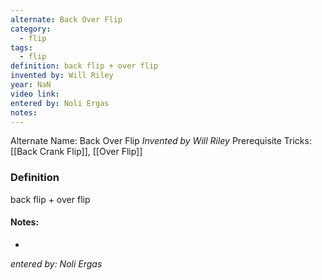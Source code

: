 ```yaml
---
alternate: Back Over Flip
category:
  - flip
tags:
  - flip
definition: back flip + over flip
invented by: Will Riley
year: NaN
video link: 
entered by: Noli Ergas
notes: 
---
```

Alternate Name: Back Over Flip
*Invented by Will Riley*
Prerequisite Tricks: [[Back Crank Flip]], [[Over Flip]]

### Definition
back flip + over flip


#### Notes:
- 
*entered by: Noli Ergas*
